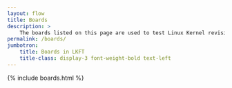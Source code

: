 ```yaml
---
layout: flow
title: Boards
description: >
    The boards listed on this page are used to test Linux Kernel revisions in LKFT.
permalink: /boards/
jumbotron:
    title: Boards in LKFT
    title-class: display-3 font-weight-bold text-left
---
```

{% include boards.html %}
